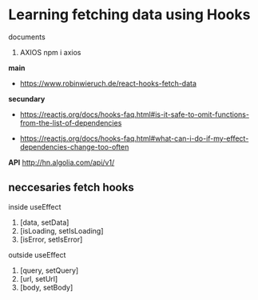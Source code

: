 # Learning fetching data using Hooks

documents

1. AXIOS npm i axios

**main**

- https://www.robinwieruch.de/react-hooks-fetch-data  

**secundary**

- https://reactjs.org/docs/hooks-faq.html#is-it-safe-to-omit-functions-from-the-list-of-dependencies

- https://reactjs.org/docs/hooks-faq.html#what-can-i-do-if-my-effect-dependencies-change-too-often



**API** 
http://hn.algolia.com/api/v1/



##  neccesaries fetch hooks

inside useEffect

1. [data, setData]
2. [isLoading, setIsLoading]
3. [isError, setIsError]

outside useEffect

1. [query, setQuery]
2. [url, setUrl]
3. [body, setBody]
